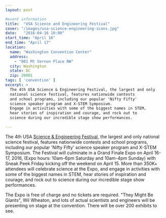 ```yaml
---
layout: post

#event information
title:  "USA Science and Engineering Festival"
cover: "/images/usa-science-engineering-icons.jpg"
date:   "2016-04-16 10:00"
start_time: "April 16"
end_time: "April 17"
location:
  name: "Washington Convention Center"
  address:
    - "801 Mt Vernon Place NW"
  city: Washington
  state: DC
  zip: 20001
tags: [ 'convention' ]
excerpt: >
  The 4th USA Science & Engineering Festival, the largest and only
  national science festival, features nationwide contests 
  and school programs, including our popular 'Nifty Fifty' 
  science speaker program and X-STEM Symposium. 
  Engage in activities with some of the biggest names in STEM, 
  hear stories of inspiration and courage, and rock out to 
  science during our incredible stage show performances.

---
```


The 4th USA
[Science & Engineering Festival](http://www.usasciencefestival.org/),
the largest and only
national science festival, features nationwide contests and school
programs, including our popular 'Nifty Fifty' science speaker
program and X-STEM Symposium. The Festival will culminate in a
Grand Finale Expo on April 16-17, 2016, (Expo hours: 10am-6pm
Saturday and 10am-4pm Sunday) with Sneak Peek Friday kicking
off the weekend on April 15.  More than 350K+ attendees will
celebrate science at the Expo, and engage in activities with
some of the biggest names in STEM, hear stories of inspiration and
courage, and rock out to science during our incredible stage show
performances.

The Expo is free of charge and no tickets are required. "They Might
Be Giants", Wil Wheaton, and lots of actual scientists and engineers
will be presenting on stage at the convention. There will be over
200 exhibits to see.
